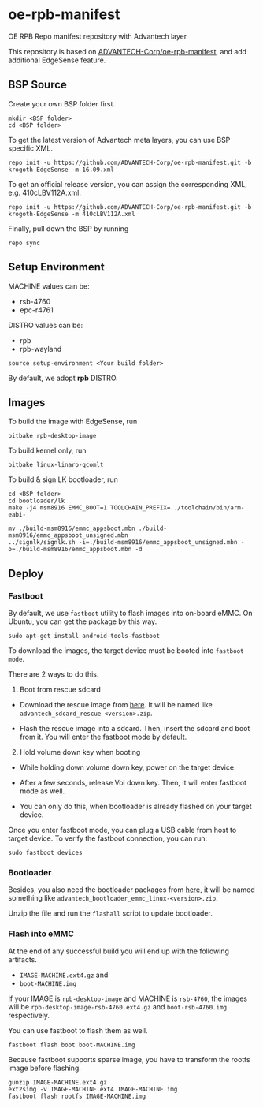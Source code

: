 oe-rpb-manifest
=================

OE RPB Repo manifest repository with Advantech layer

This repository is based on [ADVANTECH-Corp/oe-rpb-manifest](https://github.com/ADVANTECH-Corp/oe-rpb-manifest/tree/krogoth), and add additional EdgeSense feature.

BSP Source
----------

Create your own BSP folder first.
```
mkdir <BSP folder>
cd <BSP folder>
```

To get the latest version of Advantech meta layers, you can use BSP specific XML.
```
repo init -u https://github.com/ADVANTECH-Corp/oe-rpb-manifest.git -b krogoth-EdgeSense -m 16.09.xml
```

To get an official release version, you can assign the corresponding XML, e.g. 410cLBV112A.xml.
```
repo init -u https://github.com/ADVANTECH-Corp/oe-rpb-manifest.git -b krogoth-EdgeSense -m 410cLBV112A.xml
```

Finally, pull down the BSP by running
```
repo sync
```

Setup Environment
-----------------

MACHINE values can be:

- rsb-4760
- epc-r4761

DISTRO values can be:

- rpb
- rpb-wayland

```
source setup-environment <Your build folder>
```

By default, we adopt **rpb** DISTRO.

Images
------

To build the image with EdgeSense, run
```
bitbake rpb-desktop-image
```

To build kernel only, run
```
bitbake linux-linaro-qcomlt
```

To build & sign LK bootloader, run
```
cd <BSP folder>
cd bootloader/lk
make -j4 msm8916 EMMC_BOOT=1 TOOLCHAIN_PREFIX=../toolchain/bin/arm-eabi-

mv ./build-msm8916/emmc_appsboot.mbn ./build-msm8916/emmc_appsboot_unsigned.mbn
../signlk/signlk.sh -i=./build-msm8916/emmc_appsboot_unsigned.mbn -o=./build-msm8916/emmc_appsboot.mbn -d
```

Deploy
------

### Fastboot

By default, we use `fastboot` utility to flash images into on-board eMMC. On Ubuntu, you can get the package by this way.
```
sudo apt-get install android-tools-fastboot
```

To download the images, the target device must be booted into `fastboot mode`.

There are 2 ways to do this.

1. Boot from rescue sdcard

 - Download the rescue image from [here](https://github.com/ADVANTECH-Corp/db-boot-tools/raw/17.04-adv/advantech_sdcard_rescue-79.zip). It will be named like `advantech_sdcard_rescue-<version>.zip`.

 - Flash the rescue image into a sdcard. Then, insert the sdcard and boot from it. You will enter the fastboot mode by default.

2. Hold volume down key when booting

 - While holding down volume down key, power on the target device.

 - After a few seconds, release Vol down key. Then, it will enter fastboot mode as well.

 - You can only do this, when bootloader is already flashed on your target device.

Once you enter fastboot mode, you can plug a USB cable from host to target device.
To verify the fastboot connection, you can run:
```
sudo fastboot devices
```

### Bootloader

Besides, you also need the bootloader packages from [here](https://github.com/ADVANTECH-Corp/db-boot-tools/raw/17.04-adv/advantech_bootloader_emmc_linux-79.zip), it will be named something like `advantech_bootloader_emmc_linux-<version>.zip`.

Unzip the file and run the `flashall` script to update bootloader.

### Flash into eMMC

At the end of any successful build you will end up with the following artifacts.

 - `IMAGE-MACHINE.ext4.gz`  and
 - `boot-MACHINE.img`

If your IMAGE is `rpb-desktop-image` and MACHINE is `rsb-4760`, the images will be `rpb-desktop-image-rsb-4760.ext4.gz` and `boot-rsb-4760.img` respectively.

You can use fastboot to flash them as well.
```
fastboot flash boot boot-MACHINE.img
```

Because fastboot supports sparse image, you have to transform the rootfs image before flashing.
```
gunzip IMAGE-MACHINE.ext4.gz
ext2simg -v IMAGE-MACHINE.ext4 IMAGE-MACHINE.img
fastboot flash rootfs IMAGE-MACHINE.img
```
